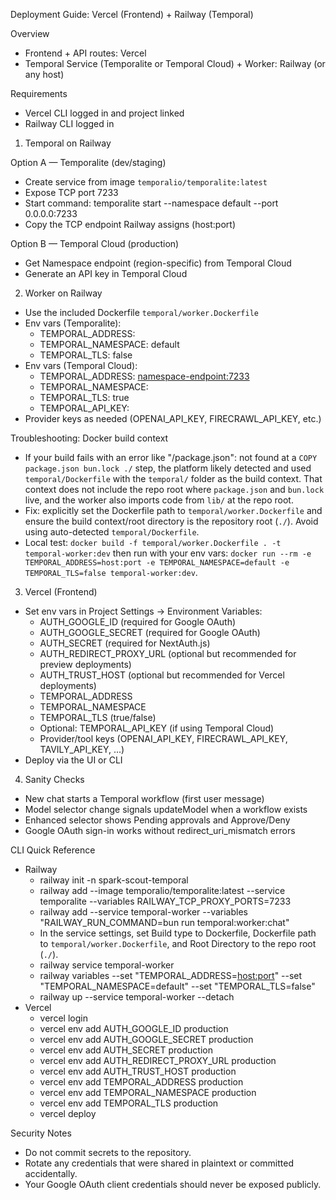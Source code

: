 Deployment Guide: Vercel (Frontend) + Railway (Temporal)

Overview
- Frontend + API routes: Vercel
- Temporal Service (Temporalite or Temporal Cloud) + Worker: Railway (or any host)

Requirements
- Vercel CLI logged in and project linked
- Railway CLI logged in

1) Temporal on Railway

Option A — Temporalite (dev/staging)
- Create service from image `temporalio/temporalite:latest`
- Expose TCP port 7233
- Start command:
  temporalite start --namespace default --port 0.0.0.0:7233
- Copy the TCP endpoint Railway assigns (host:port)

Option B — Temporal Cloud (production)
- Get Namespace endpoint (region-specific) from Temporal Cloud
- Generate an API key in Temporal Cloud

2) Worker on Railway
- Use the included Dockerfile `temporal/worker.Dockerfile`
- Env vars (Temporalite):
  - TEMPORAL_ADDRESS: <temporalite host:port>
  - TEMPORAL_NAMESPACE: default
  - TEMPORAL_TLS: false
- Env vars (Temporal Cloud):
  - TEMPORAL_ADDRESS: <namespace-endpoint:7233>
  - TEMPORAL_NAMESPACE: <your-namespace>
  - TEMPORAL_TLS: true
  - TEMPORAL_API_KEY: <temporal cloud API key>
- Provider keys as needed (OPENAI_API_KEY, FIRECRAWL_API_KEY, etc.)

Troubleshooting: Docker build context
- If your build fails with an error like "/package.json": not found at a `COPY package.json bun.lock ./` step, the platform likely detected and used `temporal/Dockerfile` with the `temporal/` folder as the build context. That context does not include the repo root where `package.json` and `bun.lock` live, and the worker also imports code from `lib/` at the repo root.
- Fix: explicitly set the Dockerfile path to `temporal/worker.Dockerfile` and ensure the build context/root directory is the repository root (`./`). Avoid using auto-detected `temporal/Dockerfile`.
- Local test: `docker build -f temporal/worker.Dockerfile . -t temporal-worker:dev` then run with your env vars: `docker run --rm -e TEMPORAL_ADDRESS=host:port -e TEMPORAL_NAMESPACE=default -e TEMPORAL_TLS=false temporal-worker:dev`.

3) Vercel (Frontend)
- Set env vars in Project Settings → Environment Variables:
  - AUTH_GOOGLE_ID (required for Google OAuth)
  - AUTH_GOOGLE_SECRET (required for Google OAuth)
  - AUTH_SECRET (required for NextAuth.js)
  - AUTH_REDIRECT_PROXY_URL (optional but recommended for preview deployments)
  - AUTH_TRUST_HOST (optional but recommended for Vercel deployments)
  - TEMPORAL_ADDRESS
  - TEMPORAL_NAMESPACE
  - TEMPORAL_TLS (true/false)
  - Optional: TEMPORAL_API_KEY (if using Temporal Cloud)
  - Provider/tool keys (OPENAI_API_KEY, FIRECRAWL_API_KEY, TAVILY_API_KEY, ...)
- Deploy via the UI or CLI

4) Sanity Checks
- New chat starts a Temporal workflow (first user message)
- Model selector change signals updateModel when a workflow exists
- Enhanced selector shows Pending approvals and Approve/Deny
- Google OAuth sign-in works without redirect_uri_mismatch errors

CLI Quick Reference
- Railway
  - railway init -n spark-scout-temporal
  - railway add --image temporalio/temporalite:latest --service temporalite --variables RAILWAY_TCP_PROXY_PORTS=7233
  - railway add --service temporal-worker --variables "RAILWAY_RUN_COMMAND=bun run temporal:worker:chat"
  - In the service settings, set Build type to Dockerfile, Dockerfile path to `temporal/worker.Dockerfile`, and Root Directory to the repo root (`./`).
  - railway service temporal-worker
  - railway variables --set "TEMPORAL_ADDRESS=<host:port>" --set "TEMPORAL_NAMESPACE=default" --set "TEMPORAL_TLS=false"
  - railway up --service temporal-worker --detach
- Vercel
  - vercel login
  - vercel env add AUTH_GOOGLE_ID production
  - vercel env add AUTH_GOOGLE_SECRET production
  - vercel env add AUTH_SECRET production
  - vercel env add AUTH_REDIRECT_PROXY_URL production
  - vercel env add AUTH_TRUST_HOST production
  - vercel env add TEMPORAL_ADDRESS production
  - vercel env add TEMPORAL_NAMESPACE production
  - vercel env add TEMPORAL_TLS production
  - vercel deploy

Security Notes
- Do not commit secrets to the repository.
- Rotate any credentials that were shared in plaintext or committed accidentally.
- Your Google OAuth client credentials should never be exposed publicly.
